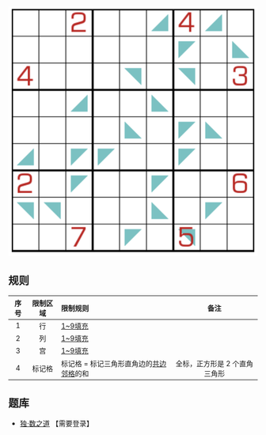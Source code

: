 ![](../../../../../images/sudoku/三角和数独.png)

## 规则
| 序号 | 限制区域 | 限制规则 | 备注 |
| :---: | :---: | :--- | :---: |
| 1 | 行 | [1~9填充] | |
| 2 | 列 | [1~9填充] | |
| 3 | 宫 | [1~9填充] | |
| 4 | 标记格 | 标记格 = 标记三角形直角边的[共边邻格]的和 | 全标，正方形是 2 个直角三角形 |

## 题库
- [独·数之道](http://www.sudokufans.org.cn/lx/game.index.php?type=3jh9) 【需要登录】

[1~9填充]: ../../../../../rules.md#1~9填充
[共边邻格]: ../../../../../rules.md#共边邻格